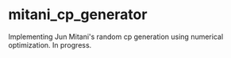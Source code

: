 # mitani_cp_generator

Implementing Jun Mitani's random cp generation using numerical optimization. In progress. 
